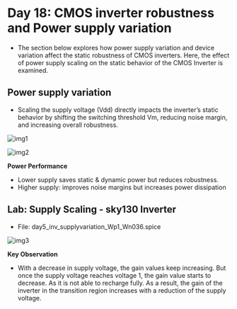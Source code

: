 # Day 18: CMOS inverter robustness and Power supply variation

* The section below explores how power supply variation and device variation affect the static robustness of CMOS inverters. Here, the effect of power supply scaling on the static behavior of the CMOS Inverter is examined.

## Power supply variation

* Scaling the supply voltage (Vdd) directly impacts the inverter’s static behavior by shifting the switching threshold Vm, reducing noise margin, and increasing overall robustness. 

![img1]()

![img2]()

**Power Performance**
* Lower supply saves static & dynamic power but reduces robustness.
* Higher supply: improves noise margins but increases power dissipation

## Lab: Supply Scaling - sky130 Inverter 

* File: day5_inv_supplyvariation_Wp1_Wn036.spice

![img3]()

**Key Observation**
* With a decrease in supply voltage, the gain values keep increasing. But once the supply voltage reaches voltage 1, the gain value starts to decrease. As it is not able to recharge fully. As a result, the gain of the inverter in the transition region increases with a reduction of the supply voltage.
